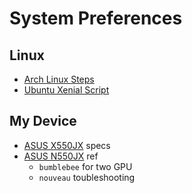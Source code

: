 # System Preferences

## Linux

- [Arch Linux Steps](arch-linux.md)
- [Ubuntu Xenial Script](ubuntu-xenial.sh)

## My Device

- [ASUS X550JX](https://www.asus.com/Laptops/X550JX/specifications/) specs
- [ASUS N550JX](https://wiki.archlinux.org/index.php/ASUS_N550JX) ref
    - `bumblebee` for two GPU
    - `nouveau` toubleshooting
